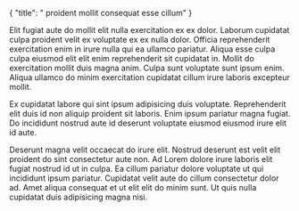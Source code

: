 {
  "title": " proident mollit consequat esse cillum"
}

Elit fugiat aute do mollit elit nulla exercitation ex ex dolor. Laborum cupidatat culpa proident velit ex voluptate ex ex nulla dolor. Officia reprehenderit exercitation enim in irure nulla qui ea ullamco pariatur. Aliqua esse culpa culpa eiusmod elit elit enim reprehenderit sit cupidatat in. Mollit do exercitation mollit duis magna anim. Culpa sunt voluptate sunt ipsum enim. Aliqua ullamco do minim exercitation cupidatat cillum irure laboris excepteur mollit.

Ex cupidatat labore qui sint ipsum adipisicing duis voluptate. Reprehenderit elit duis id non aliquip proident sit laboris. Enim ipsum pariatur magna fugiat. Do incididunt nostrud aute id deserunt voluptate eiusmod eiusmod irure elit id aute.

Deserunt magna velit occaecat do irure elit. Nostrud deserunt est velit elit proident do sint consectetur aute non. Ad Lorem dolore irure laboris elit fugiat nostrud id ut in culpa. Ea cillum pariatur dolore voluptate ut qui incididunt ipsum pariatur. Cupidatat velit aute do cillum consectetur dolor ad. Amet aliqua consequat et ut elit elit do minim sunt. Ut quis nulla cupidatat duis adipisicing magna nisi.